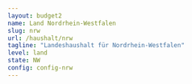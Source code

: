 ```yaml
---
layout: budget2
name: Land Nordrhein-Westfalen
slug: nrw
url: /haushalt/nrw
tagline: "Landeshaushalt für Nordrhein-Westfalen"
level: land
state: NW
config: config-nrw
---
```



